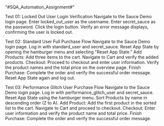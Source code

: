 "#SQA_Automation_Assignment#"

Test 01: Locked Out User Login Verification
Navigate to the Sauce Demo login page.
Enter locked_out_user as the username.
Enter secret_sauce as the password.
Click the login button.
Verify an error message displays, confirming the user is locked out.

Test 02: Standard User Full Purchase Flow
Navigate to the Sauce Demo login page.
Log in with standard_user and secret_sauce.
Reset App State by opening the hamburger menu and selecting "Reset App State."
Add Products:
Add three items to the cart.
Navigate to Cart and verify the added products.
Checkout:
Proceed to checkout and enter user information.
Verify the product names and the total price on the overview page.
Finish Purchase:
Complete the order and verify the successful order message.
Reset App State again and log out.

Test 03: Performance Glitch User Purchase Flow
Navigate to the Sauce Demo login page.
Log in with performance_glitch_user and secret_sauce.
Reset App State using the hamburger menu.
Sort Products by name in descending order (Z to A).
Add Product:
Add the first product in the sorted list to the cart.
Navigate to Cart and proceed to checkout.
Checkout:
Enter user information and verify the product name and total price.
Finish Purchase:
Complete the order and verify the successful order message.
